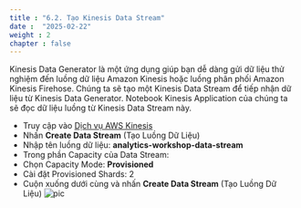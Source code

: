 ```yaml
---
title : "6.2. Tạo Kinesis Data Stream"
date :  "2025-02-22" 
weight : 2 
chapter : false
---
```

Kinesis Data Generator là một ứng dụng giúp bạn dễ dàng gửi dữ liệu thử nghiệm đến luồng dữ liệu Amazon Kinesis hoặc luồng phân phối Amazon Kinesis Firehose. Chúng ta sẽ tạo một Kinesis Data Stream để tiếp nhận dữ liệu từ Kinesis Data Generator. Notebook Kinesis Application của chúng ta sẽ đọc dữ liệu luồng từ Kinesis Data Stream này.

- Truy cập vào [Dịch vụ AWS Kinesis](https://console.aws.amazon.com/kinesis/home?region=us-east-1)
- Nhấn **Create Data Stream** (Tạo Luồng Dữ Liệu)
- Nhập tên luồng dữ liệu: **analytics-workshop-data-stream**
- Trong phần Capacity của Data Stream:
- Chọn Capacity Mode: **Provisioned**
- Cài đặt Provisioned Shards: 2
- Cuộn xuống dưới cùng và nhấn **Create Data Stream** (Tạo Luồng Dữ Liệu)
![pic](/anworkshopaws/images/6-analyzewithkinesis/4.png)
